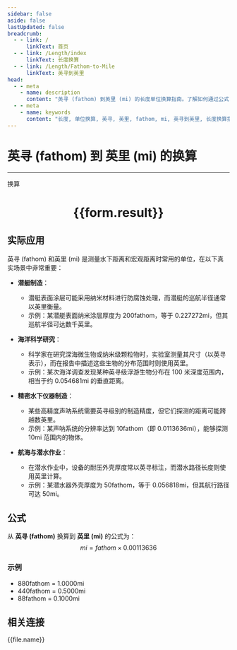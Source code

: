 ```yaml
---
sidebar: false
aside: false
lastUpdated: false
breadcrumb:
  - - link: /
      linkText: 首页
  - - link: /Length/index
      linkText: 长度换算
  - - link: /Length/Fathom-to-Mile
      linkText: 英寻到英里
head:
  - - meta
    - name: description
      content: "英寻 (fathom) 到英里 (mi) 的长度单位换算指南。了解如何通过公式 mi = fathom × 0.00113636 换算为英里。"
  - - meta
    - name: keywords
      content: "长度, 单位换算, 英寻, 英里, fathom, mi, 英寻到英里, 长度换算指南"
---
```

# 英寻 (fathom) 到 英里 (mi) 的换算
---
<script setup>
import { onMounted, reactive, inject, ref } from 'vue'
import { NButton, NForm, NFormItem, NInput, NInputNumber, NSelect, NCard, useMessage,NGrid ,NGi } from 'naive-ui'
import { defineClientComponent } from 'vitepress'
import { Length } from '../../files';

const convert = inject('convert')

const form = reactive({
  number: null,
  result: '',
})

const convertHandler = () => {
  if (form.number !== null && !isNaN(form.number)) {
    const convertedValue = parseFloat(form.number) * 0.00113636
    form.result = `${form.number}fathom = ${convertedValue.toFixed(6)}mi`
  } else {
    form.result = '请输入有效的数值。'
  }
}
</script>

<n-form size="large" :model="form">
  <n-form-item label="英寻 (fathom)">
    <n-input-number v-model:value="form.number" placeholder="输入英寻" style="width: 100%" />
  </n-form-item>
  <n-form-item>
    <n-button type="info" @click="convertHandler" block>换算</n-button>
  </n-form-item>
</n-form>

<n-card  embedded :bordered="false" hoverable>
  <div  style="text-align:center">
    <h1>{{form.result}}</h1>
  </div>
</n-card>

## 实际应用

英寻 (fathom) 和英里 (mi) 是测量水下距离和宏观距离时常用的单位，在以下真实场景中非常重要：

- **潜艇制造**：
  - 潜艇表面涂层可能采用纳米材料进行防腐蚀处理，而潜艇的巡航半径通常以英里衡量。
  - 示例：某潜艇表面纳米涂层厚度为 200fathom，等于 0.227272mi，但其巡航半径可达数千英里。

- **海洋科学研究**：
  - 科学家在研究深海微生物或纳米级颗粒物时，实验室测量其尺寸（以英寻表示），而在报告中描述这些生物的分布范围时则使用英里。
  - 示例：某次海洋调查发现某种英寻级浮游生物分布在 100 米深度范围内，相当于约 0.054681mi 的垂直距离。

- **精密水下仪器制造**：
  - 某些高精度声呐系统需要英寻级别的制造精度，但它们探测的距离可能跨越数英里。
  - 示例：某声呐系统的分辨率达到 10fathom（即 0.0113636mi），能够探测 10mi 范围内的物体。

- **航海与潜水作业**：
  - 在潜水作业中，设备的耐压外壳厚度常以英寻标注，而潜水路径长度则使用英里计算。
  - 示例：某潜水器外壳厚度为 50fathom，等于 0.056818mi，但其航行路径可达 50mi。

## 公式

从 **英寻 (fathom)** 换算到 **英里 (mi)** 的公式为：
$$ mi = fathom \times 0.00113636 $$

### 示例
- 880fathom = 1.0000mi
- 440fathom = 0.5000mi
- 88fathom = 0.1000mi

## 相关连接
<n-grid x-gap="12" :cols="2">
  <n-gi v-for="(file, index) in Length" :key="index">
    <n-button
      text
      tag="a"
      :href="file.path"
      type="info"
    >
      {{file.name}}
    </n-button>
  </n-gi>
</n-grid>